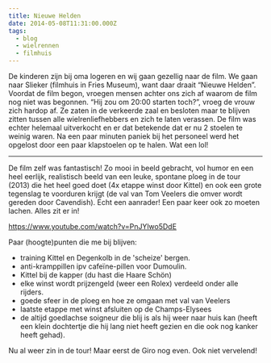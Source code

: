 ```yaml
---
title: Nieuwe Helden
date: 2014-05-08T11:31:00.000Z
tags:
  - blog
  - wielrennen
  - filmhuis
---
```

De kinderen zijn bij oma logeren en wij gaan gezellig naar de film. We gaan naar Slieker (filmhuis in Fries Museum), want daar draait “Nieuwe Helden”. Voordat de film begon, vroegen mensen achter ons zich af waarom de film nog niet was begonnen. “Hij zou om 20:00 starten toch?”, vroeg de vrouw zich hardop af. Ze zaten in de verkeerde zaal en besloten maar te blijven zitten tussen alle wielrenliefhebbers en zich te laten verassen. De film was echter helemaal uitverkocht en er dat betekende dat er nu 2 stoelen te weinig waren. Na een paar minuten paniek bij het personeel werd het opgelost door een paar klapstoelen op te halen. Wat een lol!

---

De film zelf was fantastisch! Zo mooi in beeld gebracht, vol humor en een heel eerlijk, realistisch beeld van een leuke, spontane ploeg in de tour (2013) die het heel goed doet (4x etappe winst door Kittel) en ook een grote tegenslag te voorduren krijgt (de val van Tom Veelers die omver wordt gereden door Cavendish). Echt een aanrader! Een paar keer ook zo moeten lachen. Alles zit er in!

https://www.youtube.com/watch?v=PnJYlwo5DdE

Paar (hoogte)punten die me bij blijven:

* training Kittel en Degenkolb in de 'scheize' bergen.
* anti-kramppillen ipv cafeïne-pillen voor Dumoulin.
* Kittel bij de kapper (du hast die Haare Schön)
* elke winst wordt prijzengeld (weer een Rolex) verdeeld onder alle rijders.
* goede sfeer in de ploeg en hoe ze omgaan met val van Veelers
* laatste etappe met winst afsluiten op de Champs-Elysees
* de altijd goedlachse soigneur die blij is als hij weer naar huis kan (heeft een klein dochtertje die hij lang niet heeft gezien en die ook nog kanker heeft gehad).

Nu al weer zin in de tour! Maar eerst de Giro nog even. Ook niet vervelend!
